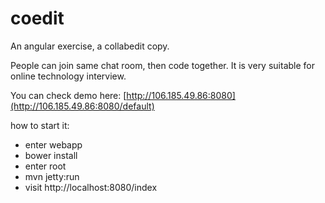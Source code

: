 # coedit

An angular exercise, a collabedit copy.

People can join same chat room, then code together. It is very suitable for online technology interview.

You can check demo here: [http://106.185.49.86:8080](http://106.185.49.86:8080/default)

how to start it:

* enter webapp
* bower install
* enter root
* mvn jetty:run
* visit http://localhost:8080/index
